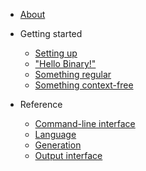 - [About](about.md)

- Getting started

    - [Setting up](setting_up.md)
    - ["Hello Binary!"](hello_binary.md)
    - [Something regular](something_regular.md)
    - [Something context-free](something_context-free.md)

- Reference

    - [Command-line interface](command-line_interface.md)
    - [Language](language.md)
    - [Generation](generation.md)
    - [Output interface](output_interface.md)
